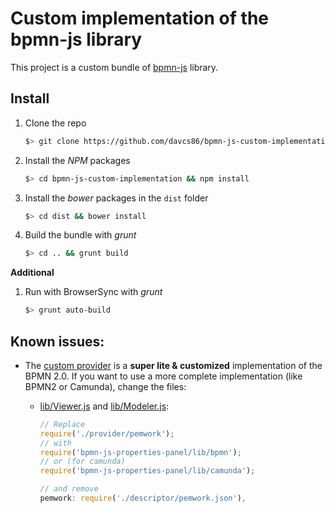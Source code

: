 # Custom implementation of the bpmn-js library

This project is a custom bundle of [bpmn-js](https://github.com/bpmn-io/bpmn-js) library.

## Install

1. Clone the repo
    ``` bash
    $> git clone https://github.com/davcs86/bpmn-js-custom-implementation.git
    ```
1. Install the _NPM_ packages
    ```bash
    $> cd bpmn-js-custom-implementation && npm install
    ```
1. Install the _bower_ packages in the `dist` folder
    ```bash
    $> cd dist && bower install
    ```
1. Build the bundle with _grunt_
    ```bash
    $> cd .. && grunt build
    ```
**Additional**
1. Run with BrowserSync with _grunt_
    ```bash
    $> grunt auto-build
    ```

## Known issues:

- The [custom provider](lib/provider/pemwork/PemworkPropertiesProvider.js) is a **super lite & customized** implementation
of the BPMN 2.0. If you want to use a more complete implementation (like BPMN2 or Camunda), change the files:

    - [lib/Viewer.js](lib/Viewer.js#L6) and [lib/Modeler.js](lib/Modeler.js#L5):

        ```js
        // Replace
        require('./provider/pemwork');
        // with
        require('bpmn-js-properties-panel/lib/bpmn');
        // or (for camunda)
        require('bpmn-js-properties-panel/lib/camunda');

        // and remove
        pemwork: require('./descriptor/pemwork.json'),
        ```
